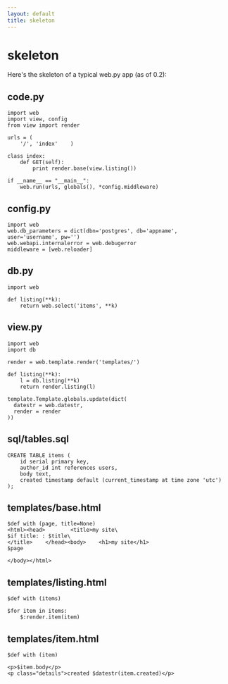 ```yaml
---
layout: default
title: skeleton
---
```


# skeleton

Here's the skeleton of a typical web.py app (as of 0.2):

## code.py

    import web
    import view, config
    from view import render

    urls = (
        '/', 'index'    )

    class index:
        def GET(self):
            print render.base(view.listing())

    if __name__ == "__main__":
        web.run(urls, globals(), *config.middleware)

## config.py

    import web
    web.db_parameters = dict(dbn='postgres', db='appname', user='username', pw='')
    web.webapi.internalerror = web.debugerror
    middleware = [web.reloader]

## db.py

    import web

    def listing(**k):
        return web.select('items', **k)

## view.py

    import web
    import db

    render = web.template.render('templates/')

    def listing(**k):
        l = db.listing(**k)
        return render.listing(l)
    
    template.Template.globals.update(dict(
      datestr = web.datestr,
      render = render
    ))

## sql/tables.sql

    CREATE TABLE items (
        id serial primary key,
        author_id int references users,
        body text,
        created timestamp default (current_timestamp at time zone 'utc')
    );

## templates/base.html

    $def with (page, title=None)
    <html><head>        <title>my site\
    $if title: : $title\
    </title>    </head><body>    <h1>my site</h1>
    $page
    
    </body></html>
## templates/listing.html

    $def with (items)

    $for item in items:
        $:render.item(item)

## templates/item.html

    $def with (item)
    
    <p>$item.body</p>    
    <p class="details">created $datestr(item.created)</p>